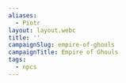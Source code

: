 ```yaml
---
aliases:
  - Piotr
layout: layout.webc
title: ''
campaignSlug: empire-of-ghouls
campaignTitle: Empire of Ghouls
tags:
  - npcs
---
```



